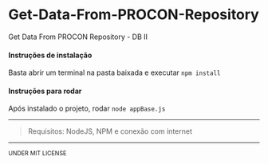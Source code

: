 # Get-Data-From-PROCON-Repository
Get Data From PROCON Repository - DB II

#### Instruções de instalação
Basta abrir um terminal na pasta baixada e executar `npm install`
#### Instruções para rodar
Após instalado o projeto, rodar `node appBase.js`

__________
> Requisitos:
> NodeJS, NPM e conexão com internet
__________
<small> UNDER MIT LICENSE
